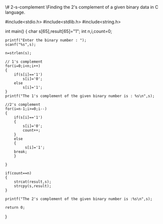 \\# 2-s-complement
\\Finding the 2's complement of a given binary data in C language.


#include<stdio.h>
#include<stdlib.h>
#include<string.h>

int main()
{
    char s[65],result[65]="1";
    int n,i,count=0;

    printf("Enter the binary number : ");
    scanf("%s",s);

    n=strlen(s);

    // 1's complement
    for(i=0;i<n;i++)
    {
        if(s[i]=='1')
            s[i]='0';
        else
            s[i]='1';
    }
    printf("The 1's complement of the given binary number is : %s\n",s);

    //2's complement
    for(i=n-1;i>=0;i--)
    {
        if(s[i]=='1')
        {
            s[i]='0';
            count++;
        }
        else
        {
             s[i]='1';
        break;
        }

    }

    if(count==n)
    {
        strcat(result,s);
        strcpy(s,result);
    }

    printf("The 2's complement of the given binary number is :%s\n",s);

    return 0;
}
